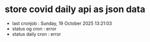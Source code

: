 # store covid daily api as json data

- last cronjob : Sunday, 19 October 2025 13:21:03
- status og cron : error
- status daily cron : error
      
      